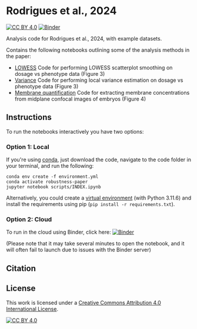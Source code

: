# Rodrigues et al., 2024

[![CC BY 4.0][cc-by-shield]][cc-by]
[![Binder](https://mybinder.org/badge_logo.svg)](https://mybinder.org/v2/gh/tsmbland/Rodrigues-et-al/HEAD?filepath=%2Fscripts/INDEX.ipynb)

Analysis code for Rodrigues et al., 2024, with example datasets.

Contains the following notebooks outlining some of the analysis methods in the paper:

- [LOWESS](scripts/LOWESS.ipynb) 
Code for performing LOWESS scatterplot smoothing on dosage vs phenotype data (Figure 3)
- [Variance](scripts/Variance.ipynb)
Code for performing local variance estimation on dosage vs phenotype data (Figure 3)
- [Membrane quantification](scripts/Membrane_quantification.ipynb) 
Code for extracting membrane concentrations from midplane confocal images of embryos (Figure 4)

## Instructions

To run the notebooks interactively you have two options:

### Option 1: Local

If you're using [conda](https://conda.io/projects/conda/en/latest/user-guide/getting-started.html), just download the code, navigate to the code folder in your terminal, and run the following:

    conda env create -f environment.yml
    conda activate robustness-paper
    jupyter notebook scripts/INDEX.ipynb

Alternatively, you could create a [virtual environment](https://docs.python.org/3/library/venv.html) (with Python 3.11.6) and install the requirements using pip (`pip install -r requirements.txt`).
    
### Option 2: Cloud

To run in the cloud using Binder, click here: [![Binder](https://mybinder.org/badge_logo.svg)](https://mybinder.org/v2/gh/tsmbland/Rodrigues-et-al/HEAD?filepath=%2Fscripts/INDEX.ipynb)

(Please note that it may take several minutes to open the notebook, and it will often fail to launch due to issues with the Binder server)

## Citation

## License

This work is licensed under a
[Creative Commons Attribution 4.0 International License][cc-by].

[![CC BY 4.0][cc-by-image]][cc-by]

[cc-by]: http://creativecommons.org/licenses/by/4.0/

[cc-by-image]: https://i.creativecommons.org/l/by/4.0/88x31.png

[cc-by-shield]: https://img.shields.io/badge/License-CC%20BY%204.0-lightgrey.svg

